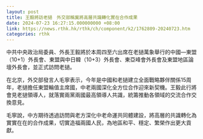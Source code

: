 ```yaml
---
layout: post
title: 王毅將訪老撾　外交部稱冀將高層共識轉化實在合作成果
date: 2024-07-23 16:27:15.000000000 +08:00
link: https://news.rthk.hk/rthk/ch/component/k2/1762809-20240723.htm
categories: rthk
---
```


中共中央政治局委員、外長王毅將於本周四至六出席在老撾萬象舉行的中國—東盟（10+1）外長會、東盟與中日韓（10+3）外長會、東亞峰會外長會及東盟地區論壇外長會，並正式訪問老撾。

在北京，外交部發言人毛寧表示，今年是中國和老撾建立全面戰略夥伴關係15周年，老撾擔任東盟輪值主席國，中老兩國深化全方位合作迎來新契機。王毅此行將會見老撾領導人，就落實兩黨兩國最高領導人共識，統籌推動各領域的交流合作交換意見。

毛寧說，中方期待透過訪問與老方深化中老命運共同體建設，將高層的共識轉化為實實在在的合作成果，切實造福兩國人民，為地區和平、穩定、繁榮作出更大貢獻。
